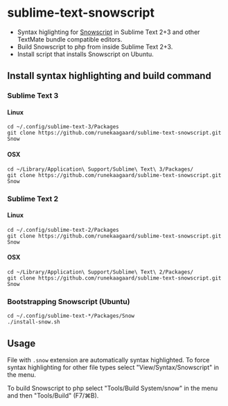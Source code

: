 sublime-text-snowscript
=======================

- Syntax higlighting for 
  [Snowscript](https://github.com/runekaagaard/snowscript) in Sublime Text 2+3 
  and other TextMate 
  bundle compatible editors.
- Build Snowscript to php from inside Sublime Text 2+3.
- Install script that installs Snowscript on Ubuntu.

## Install syntax highlighting and build command

### Sublime Text 3

#### Linux

```shell
cd ~/.config/sublime-text-3/Packages
git clone https://github.com/runekaagaard/sublime-text-snowscript.git Snow
```

#### OSX

```shell
cd ~/Library/Application\ Support/Sublime\ Text\ 3/Packages/
git clone https://github.com/runekaagaard/sublime-text-snowscript.git Snow
```

### Sublime Text 2

#### Linux

```shell
cd ~/.config/sublime-text-2/Packages
git clone https://github.com/runekaagaard/sublime-text-snowscript.git Snow
```

#### OSX

```shell
cd ~/Library/Application\ Support/Sublime\ Text\ 2/Packages/
git clone https://github.com/runekaagaard/sublime-text-snowscript.git Snow
```

### Bootstrapping Snowscript (Ubuntu)

```shell
cd ~/.config/sublime-text-*/Packages/Snow
./install-snow.sh
```

## Usage

File with ```.snow``` extension are automatically syntax highlighted. To force
syntax highlighting for other file types select "View/Syntax/Snowscript" in
the menu. 

To build Snowscript to php select "Tools/Build System/snow" in the menu and
then "Tools/Build" (F7/⌘B).
